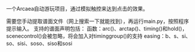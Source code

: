 一个Arcaea自动游玩项目，通过模拟触控来达到点击的效果。

需要您手动提取谱面文件（网上搜索一下就能找到），再运行main.py，按照程序提示输入。
支持的谱面声明包括：
函数：arc()、arctap()、timing()和hold()，scenecontrol()会被忽略，将会加入对timinggroup()的支持
easing：b、s、si、so、sisi、soso、siso和sosi
